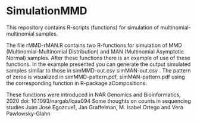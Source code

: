 # SimulationMMD
This repository contains R-scripts (functions) for simulation of multinomial-multinomial samples. 

The file  rMMD-rMAN.R contains two R-functions for simulation of MMD (Multinomial-Multinomial Distribution) and MAN (Multinomial 
Asymptotic Normal) samples. After these functions there is an example of use of these functions. 
In the example presented you can generate the output simulated samples similar to those in simMMD-out.csv  simMAN-out.csv .
The pattern of zeros is visualized in simMMD-pattern.pdf, simMAN-pattern.pdf using the corresponding function in R-package 
zCompositions.

These functions were introduced in
NAR Genomics and Bioinformatics, 2020 
doi: 10.1093/nargab/lqaa094
Some thoughts on counts in sequencing studies
Juan José Egozcue1, Jan Graffelman, M. Isabel Ortego and Vera Pawlowsky-Glahn
